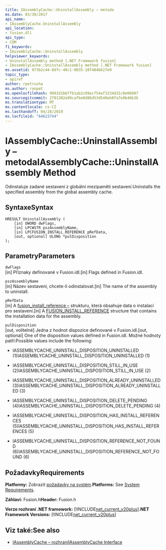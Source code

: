 ```yaml
---
title: IAssemblyCache::UninstallAssembly – metoda
ms.date: 03/30/2017
api_name:
- IAssemblyCache.UninstallAssembly
api_location:
- fusion.dll
api_type:
- COM
f1_keywords:
- IAssemblyCache::UninstallAssembly
helpviewer_keywords:
- UninstallAssembly method [.NET Framework fusion]
- IAssemblyCache::UninstallAssembly method [.NET Framework fusion]
ms.assetid: 973b2c44-8dfc-40c1-9035-10f4846627e9
topic_type:
- apiref
author: rpetrusha
ms.author: ronpet
ms.openlocfilehash: 9991d1b6ffb1ab2c89acf54af3234d31c0e06907
ms.sourcegitcommit: 2701302a99cafbe0d86d53d540eb0fa7e9b46b36
ms.translationtype: MT
ms.contentlocale: cs-CZ
ms.lasthandoff: 04/28/2019
ms.locfileid: "64623744"
---
```

# <a name="iassemblycacheuninstallassembly-method"></a><span data-ttu-id="c05da-102">IAssemblyCache::UninstallAssembly – metoda</span><span class="sxs-lookup"><span data-stu-id="c05da-102">IAssemblyCache::UninstallAssembly Method</span></span>
<span data-ttu-id="c05da-103">Odinstaluje zadané sestavení z globální mezipaměti sestavení.</span><span class="sxs-lookup"><span data-stu-id="c05da-103">Uninstalls the specified assembly from the global assembly cache.</span></span>  
  
## <a name="syntax"></a><span data-ttu-id="c05da-104">Syntaxe</span><span class="sxs-lookup"><span data-stu-id="c05da-104">Syntax</span></span>  
  
```  
HRESULT UninstallAssembly (  
    [in] DWORD dwFlags,  
    [in] LPCWSTR pszAssemblyName,  
    [in] LPCFUSION_INSTALL_REFERENCE pRefData,  
    [out, optional] ULONG *pulDisposition  
);  
```  
  
## <a name="parameters"></a><span data-ttu-id="c05da-105">Parametry</span><span class="sxs-lookup"><span data-stu-id="c05da-105">Parameters</span></span>  
 `dwFlags`  
 <span data-ttu-id="c05da-106">[in] Příznaky definované v Fusion.idl.</span><span class="sxs-lookup"><span data-stu-id="c05da-106">[in] Flags defined in Fusion.idl.</span></span>  
  
 `pszAssemblyName`  
 <span data-ttu-id="c05da-107">[in] Název sestavení, chcete-li odinstalovat.</span><span class="sxs-lookup"><span data-stu-id="c05da-107">[in] The name of the assembly to uninstall.</span></span>  
  
 `pRefData`  
 <span data-ttu-id="c05da-108">[in] A [fusion_install_reference –](../../../../docs/framework/unmanaged-api/fusion/fusion-install-reference-structure.md) strukturu, která obsahuje data o instalaci pro sestavení.</span><span class="sxs-lookup"><span data-stu-id="c05da-108">[in] A [FUSION_INSTALL_REFERENCE](../../../../docs/framework/unmanaged-api/fusion/fusion-install-reference-structure.md) structure that contains the installation data for the assembly.</span></span>  
  
 `pulDisposition`  
 <span data-ttu-id="c05da-109">[out, volitelné] Jedna z hodnot dispozice definované v Fusion.idl.</span><span class="sxs-lookup"><span data-stu-id="c05da-109">[out, optional] One of the disposition values defined in Fusion.idl.</span></span> <span data-ttu-id="c05da-110">Možné hodnoty patří:</span><span class="sxs-lookup"><span data-stu-id="c05da-110">Possible values include the following:</span></span>  
  
- <span data-ttu-id="c05da-111">IASSEMBLYCACHE_UNINSTALL_DISPOSITION_UNINSTALLED (1)</span><span class="sxs-lookup"><span data-stu-id="c05da-111">IASSEMBLYCACHE_UNINSTALL_DISPOSITION_UNINSTALLED (1)</span></span>  
  
- <span data-ttu-id="c05da-112">IASSEMBLYCACHE_UNINSTALL_DISPOSITION_STILL_IN_USE (2)</span><span class="sxs-lookup"><span data-stu-id="c05da-112">IASSEMBLYCACHE_UNINSTALL_DISPOSITION_STILL_IN_USE (2)</span></span>  
  
- <span data-ttu-id="c05da-113">IASSEMBLYCACHE_UNINSTALL_DISPOSITION_ALREADY_UNINSTALLED (3)</span><span class="sxs-lookup"><span data-stu-id="c05da-113">IASSEMBLYCACHE_UNINSTALL_DISPOSITION_ALREADY_UNINSTALLED (3)</span></span>  
  
- <span data-ttu-id="c05da-114">IASSEMBLYCACHE_UNINSTALL_DISPOSITION_DELETE_PENDING (4)</span><span class="sxs-lookup"><span data-stu-id="c05da-114">IASSEMBLYCACHE_UNINSTALL_DISPOSITION_DELETE_PENDING (4)</span></span>  
  
- <span data-ttu-id="c05da-115">IASSEMBLYCACHE_UNINSTALL_DISPOSITION_HAS_INSTALL_REFERENCES (5)</span><span class="sxs-lookup"><span data-stu-id="c05da-115">IASSEMBLYCACHE_UNINSTALL_DISPOSITION_HAS_INSTALL_REFERENCES (5)</span></span>  
  
- <span data-ttu-id="c05da-116">IASSEMBLYCACHE_UNINSTALL_DISPOSITION_REFERENCE_NOT_FOUND (6)</span><span class="sxs-lookup"><span data-stu-id="c05da-116">IASSEMBLYCACHE_UNINSTALL_DISPOSITION_REFERENCE_NOT_FOUND (6)</span></span>  
  
## <a name="requirements"></a><span data-ttu-id="c05da-117">Požadavky</span><span class="sxs-lookup"><span data-stu-id="c05da-117">Requirements</span></span>  
 <span data-ttu-id="c05da-118">**Platformy:** Zobrazit [požadavky na systém](../../../../docs/framework/get-started/system-requirements.md).</span><span class="sxs-lookup"><span data-stu-id="c05da-118">**Platforms:** See [System Requirements](../../../../docs/framework/get-started/system-requirements.md).</span></span>  
  
 <span data-ttu-id="c05da-119">**Záhlaví:** Fusion.h</span><span class="sxs-lookup"><span data-stu-id="c05da-119">**Header:** Fusion.h</span></span>  
  
 <span data-ttu-id="c05da-120">**Verze rozhraní .NET framework:** [!INCLUDE[net_current_v20plus](../../../../includes/net-current-v20plus-md.md)]</span><span class="sxs-lookup"><span data-stu-id="c05da-120">**.NET Framework Versions:** [!INCLUDE[net_current_v20plus](../../../../includes/net-current-v20plus-md.md)]</span></span>  
  
## <a name="see-also"></a><span data-ttu-id="c05da-121">Viz také:</span><span class="sxs-lookup"><span data-stu-id="c05da-121">See also</span></span>

- [<span data-ttu-id="c05da-122">IAssemblyCache – rozhraní</span><span class="sxs-lookup"><span data-stu-id="c05da-122">IAssemblyCache Interface</span></span>](../../../../docs/framework/unmanaged-api/fusion/iassemblycache-interface.md)
